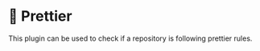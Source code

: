 # :lipstick: Prettier

This plugin can be used to check if a repository is following prettier rules.
